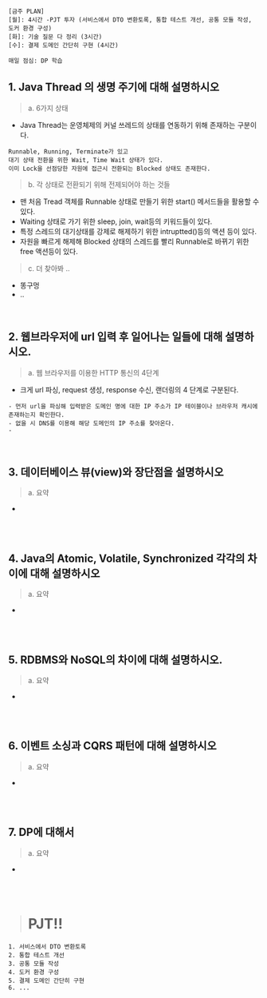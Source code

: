 ```
[금주 PLAN]
[월]: 4시간 -PJT 투자 (서비스에서 DTO 변환토록, 통합 테스트 개선, 공통 모듈 작성, 도커 환경 구성)
[화]: 기술 질문 다 정리 (3시간)
[수]: 결제 도메인 간단히 구현 (4시간)

매일 점심: DP 학습
```

## 1. Java Thread 의 생명 주기에 대해 설명하시오

> a. 6가지 상태
- Java Thread는 운영체제의 커널 쓰레드의 상태를 연동하기 위해 존재하는 구분이다.
```
Runnable, Running, Terminate가 있고
대기 상태 전환을 위한 Wait, Time Wait 상태가 있다.
이미 Lock을 선점당한 자원에 접근시 전환되는 Blocked 상태도 존재한다.
```

> b. 각 상태로 전환되기 위해 전제되어야 하는 것들
- 맨 처음 Tread 객체를 Runnable 상태로 만들기 위한 start() 메서드들을 활용할 수 있다.
- Waiting 상태로 가기 위한 sleep, join, wait등의 키워드들이 있다.
- 특정 스레드의 대기상태를 강제로 해제하기 위한 intruptted()등의 액션 등이 있다.
- 자원을 빠르게 해제해 Blocked 상태의 스레드를 빨리 Runnable로 바뀌기 위한 free 액션등이 있다.

> c. 더 찾아봐 ..
- 똥구멍
- ..

<br>

## 2. 웹브라우저에 url 입력 후 일어나는 일들에 대해 설명하시오.

> a. 웹 브라우저를 이용한 HTTP 통신의 4단계
- 크게 url 파싱, request 생성, response 수신, 랜더링의 4 단계로 구분된다.
```
- 먼저 url을 파싱해 입력받은 도메인 명에 대한 IP 주소가 IP 테이블이나 브라우저 캐시에 존재하는지 확인한다.
- 없을 시 DNS를 이용해 해당 도메인의 IP 주소를 찾아온다.
- 

```

<br>

## 3. 데이터베이스 뷰(view)와 장단점을 설명하시오

> a. 요약
-
```

```

<br>

## 4. Java의 Atomic, Volatile, Synchronized 각각의 차이에 대해 설명하시오

> a. 요약
-
```

```

<br>

## 5. RDBMS와 NoSQL의 차이에 대해 설명하시오.

> a. 요약
-
```

```

<br>

## 6. 이벤트 소싱과 CQRS 패턴에 대해 설명하시오

> a. 요약
-
```

```

<br>

## 7. DP에 대해서

> a. 요약
-
```

```



<br>

> # PJT!!
```
1. 서비스에서 DTO 변환토록
2. 통합 테스트 개선
3. 공통 모듈 작성
4. 도커 환경 구성
5. 결제 도메인 간단히 구현
6. ...
```


